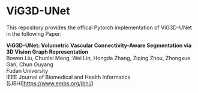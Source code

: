 # ViG3D-UNet

This repository provides the offical Pytorch implementation of ViG3D-UNet in the following Paper:

**ViG3D-UNet: Volumetric Vascular Connectivity-Aware Segmentation via 3D Vision Graph Representation**<br/>
Bowen Liu, Chunlei Meng, Wei Lin, Hongda Zhang, Ziqing Zhou, Zhongxue Gan, Chun Ouyang<br/>
Fudan University<br/>
IEEE Journal of Biomedical and Health Informatics ([JBHI]https://www.embs.org/jbhi/)<br/>

